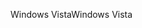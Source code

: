 <span data-ttu-id="e8e22-101">Windows Vista</span><span class="sxs-lookup"><span data-stu-id="e8e22-101">Windows Vista</span></span>